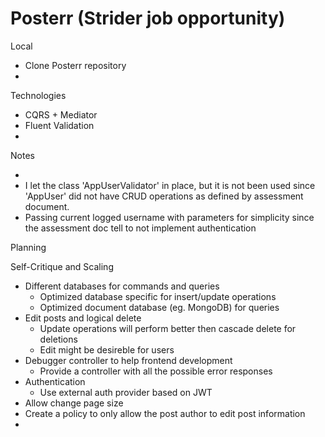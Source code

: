 # Posterr (Strider job opportunity)


Local

* Clone Posterr repository
* 


Technologies

* CQRS + Mediator
* Fluent Validation
* 

Notes

* 
* I let the class 'AppUserValidator' in place, but it is not been used since 'AppUser' did not have CRUD operations as defined by assessment document.
* Passing current logged username with parameters for simplicity since the assessment doc tell to not implement authentication


Planning



Self-Critique and Scaling

* Different databases for commands and queries
  * Optimized database specific for insert/update operations 
  * Optimized document database (eg. MongoDB) for queries
* Edit posts and logical delete
  * Update operations will perform better then cascade delete for deletions
  * Edit might be desireble for users
* Debugger controller to help frontend development
  * Provide a controller with all the possible error responses 
* Authentication
  * Use external auth provider based on JWT 
* Allow change page size
* Create a policy to only allow the post author to edit post information
* 



